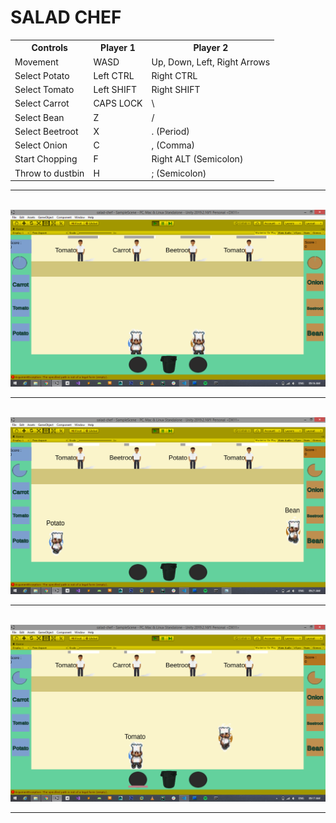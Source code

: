 # SALAD CHEF

<table>
  <th>Controls</th>
  <th>Player 1</th>
  <th>Player 2</th>
  <tr>
    <td>Movement</td>
    <td>WASD</td>
    <td>Up, Down, Left, Right Arrows</td>
  </tr>
   <tr>
    <td>Select Potato</td>
    <td>Left CTRL</td>
    <td>Right CTRL</td>
  </tr>
   <tr>
    <td>Select Tomato</td>
    <td>Left SHIFT</td>
    <td>Right SHIFT</td>
  </tr>
   <tr>
    <td>Select Carrot</td>
    <td>CAPS LOCK</td>
    <td>\</td>
  </tr> 
  <tr>
    <td>Select Bean</td>
    <td>Z</td>
    <td>/</td>
  </tr>
   <tr>
    <td>Select Beetroot</td>
    <td>X</td>
    <td>. (Period)</td>
  </tr>
   <tr>
    <td>Select Onion</td>
    <td>C</td>
    <td>, (Comma)</td>
  </tr>
  <tr>
    <td>Start Chopping</td>
    <td>F</td>
    <td>Right ALT (Semicolon)</td>
  </tr>
  <tr>
    <td>Throw to dustbin</td>
    <td>H</td>
    <td>; (Semicolon)</td>
  </tr>
</table>
<hr/>
<br/>
<img src='Screenshots/1.png' /> <hr/> <br/>
<img src='Screenshots/2.png' /> <hr/> <br/>
<img src='Screenshots/3.png' /> <hr/> <br/>
